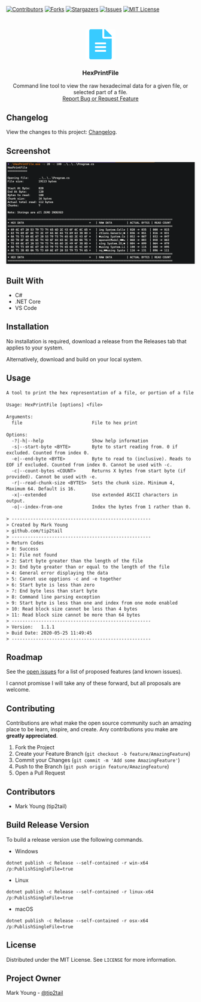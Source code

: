 <!-- PROJECT SHIELDS -->
<!--
*** I'm using markdown "reference style" links for readability.
*** Reference links are enclosed in brackets [ ] instead of parentheses ( ).
*** See the bottom of this document for the declaration of the reference variables
*** for contributors-url, forks-url, etc. This is an optional, concise syntax you may use.
*** https://www.markdownguide.org/basic-syntax/#reference-style-links
-->
[![Contributors][contributors-shield]][contributors-url]
[![Forks][forks-shield]][forks-url]
[![Stargazers][stars-shield]][stars-url]
[![Issues][issues-shield]][issues-url]
[![MIT License][license-shield]][license-url]

<!-- PROJECT LOGO -->
<br />
<p align="center">
  <a href="https://github.com/tip2tail/HexPrintFile">
    <img src="icon.png" alt="Logo" width="80" height="80">
  </a>

  <h3 align="center">HexPrintFile</h3>

  <p align="center">
    Command line tool to view the raw hexadecimal data for a given file, or selected part of a file.
    <br>
    <a href="https://github.com/tip2tail/HexPrintFile/issues">Report Bug or Request Feature</a>
  </p>
</p>

<!-- ABOUT THE PROJECT -->
## Changelog

View the changes to this project: [Changelog](./CHANGES.md).

## Screenshot

<img src="screen.png" alt="Screenshot">

## Built With

* C#
* .NET Core
* VS Code

## Installation
 
No installation is required, download a release from the Releases tab that applies to your system.

Alternatively, download and build on your local system.

<!-- USAGE EXAMPLES -->
## Usage

````
A tool to print the hex representation of a file, or portion of a file

Usage: HexPrintFile [options] <file>

Arguments:
  file                          File to hex print

Options:
  -?|-h|--help                  Show help information
  -s|--start-byte <BYTE>        Byte to start reading from. 0 if excluded. Counted from index 0.
  -e|--end-byte <BYTE>          Byte to read to (inclusive). Reads to EOF if excluded. Counted from index 0. Cannot be used with -c.
  -c|--count-bytes <COUNT>      Returns X bytes from start byte (if provided). Cannot be used with -e.
  -r|--read-chunk-size <BYTES>  Sets the chunk size. Minimum 4, Maximum 64. Default is 16.
  -x|--extended                 Use extended ASCII characters in output.
  -o|--index-from-one           Index the bytes from 1 rather than 0.

> ----------------------------------------------------
> Created by Mark Young
> github.com/tip2tail
> ----------------------------------------------------
> Return Codes
> 0: Success
> 1: File not found
> 2: Satrt byte greater than the length of the file
> 3: End byte greater than or equal to the length of the file
> 4: General error displaying the data
> 5: Cannot use opptions -c and -e together
> 6: Start byte is less than zero
> 7: End byte less than start byte
> 8: Command line parsing exception
> 9: Start byte is less than one and index from one mode enabled
> 10: Read block size cannot be less than 4 bytes
> 11: Read block size cannot be more than 64 bytes
> ----------------------------------------------------
> Version:   1.1.1
> Buid Date: 2020-05-25 11:49:45
> ----------------------------------------------------
````

<!-- ROADMAP -->
## Roadmap

See the [open issues](https://github.com/tip2tail/HexPrintFile/issues) for a list of proposed features (and known issues).

I cannot promisse I will take any of these forward, but all proposals are welcome.



<!-- CONTRIBUTING -->
## Contributing

Contributions are what make the open source community such an amazing place to be learn, inspire, and create. Any contributions you make are **greatly appreciated**.

1. Fork the Project
2. Create your Feature Branch (`git checkout -b feature/AmazingFeature`)
3. Commit your Changes (`git commit -m 'Add some AmazingFeature'`)
4. Push to the Branch (`git push origin feature/AmazingFeature`)
5. Open a Pull Request

## Contributors
- Mark Young (tip2tail)


## Build Release Version

To build a release version use the following commands.

- Windows
````
dotnet publish -c Release --self-contained -r win-x64 /p:PublishSingleFile=true
````
- Linux
````
dotnet publish -c Release --self-contained -r linux-x64 /p:PublishSingleFile=true
````
- macOS
````
dotnet publish -c Release --self-contained -r osx-x64 /p:PublishSingleFile=true
````

<!-- LICENSE -->
## License
Distributed under the MIT License. See `LICENSE` for more information.

<!-- CONTACT -->
## Project Owner
Mark Young - [@tip2tail](https://twitter.com/tip2tail)

<!-- MARKDOWN LINKS & IMAGES -->
<!-- https://www.markdownguide.org/basic-syntax/#reference-style-links -->
[contributors-shield]: https://img.shields.io/github/contributors/tip2tail/HexPrintFile.svg?style=flat-square
[contributors-url]: https://github.com/tip2tail/HexPrintFile/graphs/contributors
[forks-shield]: https://img.shields.io/github/forks/tip2tail/HexPrintFile.svg?style=flat-square
[forks-url]: https://github.com/tip2tail/HexPrintFile/network/members
[stars-shield]: https://img.shields.io/github/stars/tip2tail/HexPrintFile.svg?style=flat-square
[stars-url]: https://github.com/tip2tail/HexPrintFile/stargazers
[issues-shield]: https://img.shields.io/github/issues/tip2tail/HexPrintFile.svg?style=flat-square
[issues-url]: https://github.com/tip2tail/HexPrintFile/issues
[license-shield]: https://img.shields.io/github/license/tip2tail/HexPrintFile.svg?style=flat-square
[license-url]: https://github.com/tip2tail/HexPrintFile/blob/master/LICENSE.txt
[linkedin-shield]: https://img.shields.io/badge/-LinkedIn-black.svg?style=flat-square&logo=linkedin&colorB=555
[linkedin-url]: https://linkedin.com/in/othneildrew
[product-screenshot]: images/screenshot.png